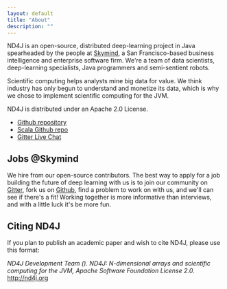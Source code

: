 ```yaml
---
layout: default
title: "About"
description: ""
---
```



ND4J is an open-source, distributed deep-learning project in Java spearheaded by the people at [Skymind](http://www.skymind.io/contact.html), a San Francisco-based business intelligence and enterprise software firm. We're a team of data scientists, deep-learning specialists, Java programmers and semi-sentient robots.

Scientific computing helps analysts mine big data for value. We think industry has only begun to understand and monetize its data, which is why we chose to implement scientific computing for the JVM.

ND4J is distributed under an Apache 2.0 License.

* [Github repository](https://github.com/deeplearning4j/nd4j/)
* [Scala Github repo](https://github.com/deeplearning4j/nd4s/)
* [Gitter Live Chat](https://gitter.im/deeplearning4j/deeplearning4j)

## Jobs @Skymind

We hire from our open-source contributors. The best way to apply for a job building the future of deep learning with us is to join our community on [Gitter](https://gitter.im/deeplearning4j/deeplearning4j), fork us on [Github](https://github.com/deeplearning4j), find a problem to work on with us, and we'll can see if there's a fit! Working together is more informative than interviews, and with a little luck it's be more fun.

## Citing ND4J

If you plan to publish an academic paper and wish to cite ND4J, please use this format:

*ND4J Development Team (<CURRENT YEAR>). ND4J: N-dimensional arrays and scientific computing for the JVM, Apache Software Foundation License 2.0.* http://nd4j.org
